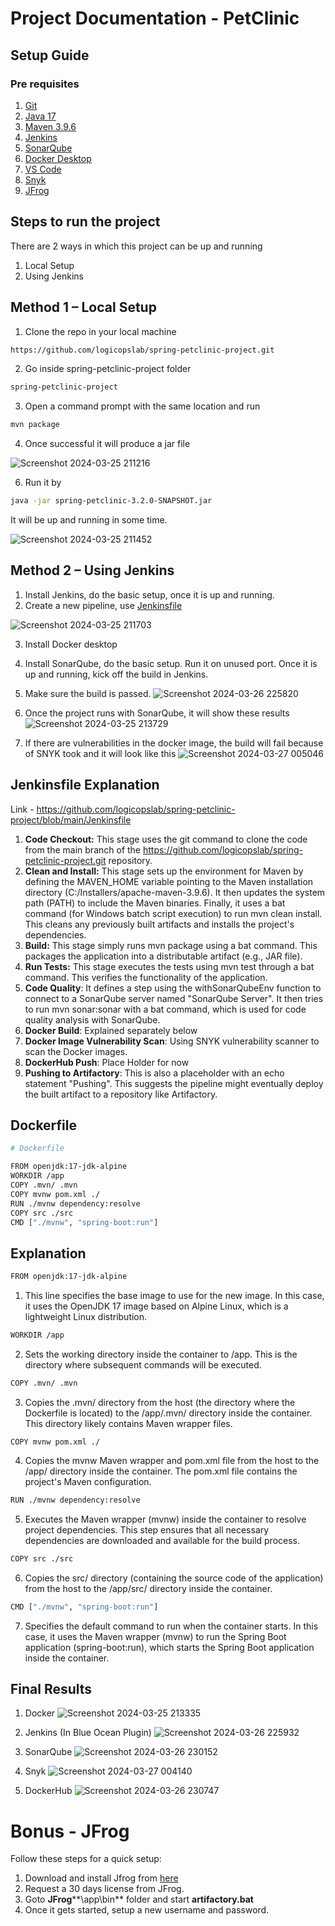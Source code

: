 # Project Documentation - PetClinic

## Setup Guide

### Pre requisites

1)	[Git](https://git-scm.com/)
2)	[Java 17](https://www.oracle.com/java/technologies/javase/jdk17-archive-downloads.html)
3)	[Maven 3.9.6](https://maven.apache.org/download.cgi)
4)	[Jenkins](https://www.jenkins.io/download)
5)	[SonarQube](https://www.sonarsource.com/products/sonarqube/downloads/) 
6)	[Docker Desktop](https://www.docker.com/products/docker-desktop/)
7)	[VS Code](https://code.visualstudio.com/)
8) [Snyk](https://app.snyk.io/)
9) [JFrog](https://jfrog.com/download-jfrog-platform/)
   
## Steps to run the project

There are 2 ways in which this project can be up and running

1)	Local Setup
2)	Using Jenkins
   
## Method 1 – Local Setup

1)	Clone the repo in your local machine
```bash
https://github.com/logicopslab/spring-petclinic-project.git
```
2)	Go inside spring-petclinic-project folder
```bash
spring-petclinic-project
```
3)	Open a command prompt with the same location and run
```bash
mvn package
```
4)	Once successful it will produce a jar file

![Screenshot 2024-03-25 211216](https://github.com/logicopslab/spring-petclinic-project/assets/82759985/583d3450-81d0-46a6-a53b-e2efb0689674)

6)	Run it by 
```bash
java -jar spring-petclinic-3.2.0-SNAPSHOT.jar
```
It will be up and running in some time.

![Screenshot 2024-03-25 211452](https://github.com/logicopslab/spring-petclinic-project/assets/82759985/39485d22-3a5b-4140-aa39-934ac284f6f6)

## Method 2 – Using Jenkins
1)	Install Jenkins, do the basic setup, once it is up and running.
2)	Create a new pipeline, use [Jenkinsfile](https://github.com/logicopslab/spring-petclinic-project/blob/main/Jenkinsfile)

![Screenshot 2024-03-25 211703](https://github.com/logicopslab/spring-petclinic-project/assets/82759985/9e4fd2d5-bd05-4bcd-8cb0-5e6deed9accf)

3)	Install Docker desktop
   
4)	Install SonarQube, do the basic setup. Run it on unused port. Once it is up and running, kick off the build in Jenkins.

5)	Make sure the build is passed.
![Screenshot 2024-03-26 225820](https://github.com/logicopslab/spring-petclinic-project/assets/82759985/5df6a97e-0f36-45d9-ab1a-0e17647aec55)

6)	Once the project runs with SonarQube, it will show these results
![Screenshot 2024-03-25 213729](https://github.com/logicopslab/spring-petclinic-project/assets/82759985/8d5989e2-1e55-411a-957e-d6b31517e791)

7) If there are vulnerabilities in the docker image, the build will fail because of SNYK took and it will look like this
![Screenshot 2024-03-27 005046](https://github.com/logicopslab/spring-petclinic-project/assets/82759985/ffe7db46-68af-4944-a776-b4d71ea43dd0)

## Jenkinsfile Explanation

Link - https://github.com/logicopslab/spring-petclinic-project/blob/main/Jenkinsfile

1.	**Code Checkout:** This stage uses the git command to clone the code from the main branch of the https://github.com/logicopslab/spring-petclinic-project.git repository.
2.	**Clean and Install:** This stage sets up the environment for Maven by defining the MAVEN_HOME variable pointing to the Maven installation directory (C:/Installers/apache-maven-3.9.6). 
It then updates the system path (PATH) to include the Maven binaries.
Finally, it uses a bat command (for Windows batch script execution) to run mvn clean install. This cleans any previously built artifacts and installs the project's dependencies.
3.	**Build:** This stage simply runs mvn package using a bat command. This packages the application into a distributable artifact (e.g., JAR file).
4.	**Run Tests:** This stage executes the tests using mvn test through a bat command. This verifies the functionality of the application.
5.	**Code Quality**: It defines a step using the withSonarQubeEnv function to connect to a SonarQube server named "SonarQube Server".
It then tries to run mvn sonar:sonar with a bat command, which is used for code quality analysis with SonarQube.
6.	**Docker Build**: Explained separately below
7. **Docker Image Vulnerability Scan**: Using SNYK vulnerability scanner to scan the Docker images.
8.	**DockerHub Push**: Place Holder for now
9. **Pushing to Artifactory**: This is also a placeholder with an echo statement "Pushing". This suggests the pipeline might eventually deploy the built artifact to a repository like Artifactory.

## Dockerfile

```bash
# Dockerfile

FROM openjdk:17-jdk-alpine
WORKDIR /app
COPY .mvn/ .mvn
COPY mvnw pom.xml ./
RUN ./mvnw dependency:resolve
COPY src ./src
CMD ["./mvnw", "spring-boot:run"]
```

## Explanation

```bash
FROM openjdk:17-jdk-alpine
```
1) This line specifies the base image to use for the new image. In this case, it uses the OpenJDK 17 image based on Alpine Linux, which is a lightweight Linux distribution.

```bash
WORKDIR /app
```
2) Sets the working directory inside the container to /app. This is the directory where subsequent commands will be executed.

```bash
COPY .mvn/ .mvn
```
3) Copies the .mvn/ directory from the host (the directory where the Dockerfile is located) to the /app/.mvn/ directory inside the container. This directory likely contains Maven wrapper files.

```
COPY mvnw pom.xml ./
```

4)	Copies the mvnw Maven wrapper and pom.xml file from the host to the /app/ directory inside the container. The pom.xml file contains the project's Maven configuration.

```bash
RUN ./mvnw dependency:resolve
```
5) Executes the Maven wrapper (mvnw) inside the container to resolve project dependencies. This step ensures that all necessary dependencies are downloaded and available for the build process.

```bash
COPY src ./src
```
6) Copies the src/ directory (containing the source code of the application) from the host to the /app/src/ directory inside the container.

```bash
CMD ["./mvnw", "spring-boot:run"]
```
7) Specifies the default command to run when the container starts. In this case, it uses the Maven wrapper (mvnw) to run the Spring Boot application (spring-boot:run), which starts the Spring Boot application inside the container.

## Final Results

1)	Docker
![Screenshot 2024-03-25 213335](https://github.com/logicopslab/spring-petclinic-project/assets/82759985/18246cdb-19c9-49c9-a8c5-fa6b16a31aed)

2)	Jenkins (In Blue Ocean Plugin)
![Screenshot 2024-03-26 225932](https://github.com/logicopslab/spring-petclinic-project/assets/82759985/f8378a90-767b-43e6-b236-f69c9bf3f43b)

3)	SonarQube
![Screenshot 2024-03-26 230152](https://github.com/logicopslab/spring-petclinic-project/assets/82759985/221ac697-2fe7-476e-af6a-25ade4951e27)

4) Snyk
![Screenshot 2024-03-27 004140](https://github.com/logicopslab/spring-petclinic-project/assets/82759985/1905e983-6591-4860-b349-eae40323afdd)

5) DockerHub
![Screenshot 2024-03-26 230747](https://github.com/logicopslab/spring-petclinic-project/assets/82759985/4be245de-e474-4973-a2e9-dc44b171917f)

# Bonus - JFrog

Follow these steps for a quick setup:

1) Download and install Jfrog from [here](https://jfrog.com/download-jfrog-platform/)
2) Request a 30 days license from JFrog.
3) Goto **JFrog****\app\bin** folder and start **artifactory.bat**
4) Once it gets started, setup a new username and password.
